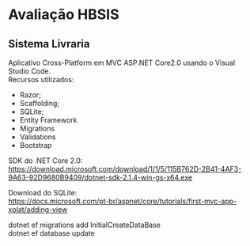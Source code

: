 # Avaliação HBSIS
## Sistema Livraria 

Aplicativo Cross-Platform em MVC ASP.NET Core2.0 usando o Visual Studio Code.<br>
Recursos utilizados:
- Razor;
- Scaffolding;
- SQLite;
- Entity Framework
- Migrations
- Validations
- Bootstrap

SDK do .NET Core 2.0:<br>
https://download.microsoft.com/download/1/1/5/115B762D-2B41-4AF3-9A63-92D9680B9409/dotnet-sdk-2.1.4-win-gs-x64.exe

Download do SQLite:<br>
https://docs.microsoft.com/pt-br/aspnet/core/tutorials/first-mvc-app-xplat/adding-view

dotnet ef migrations add InitialCreateDataBase <br>
dotnet ef database update
